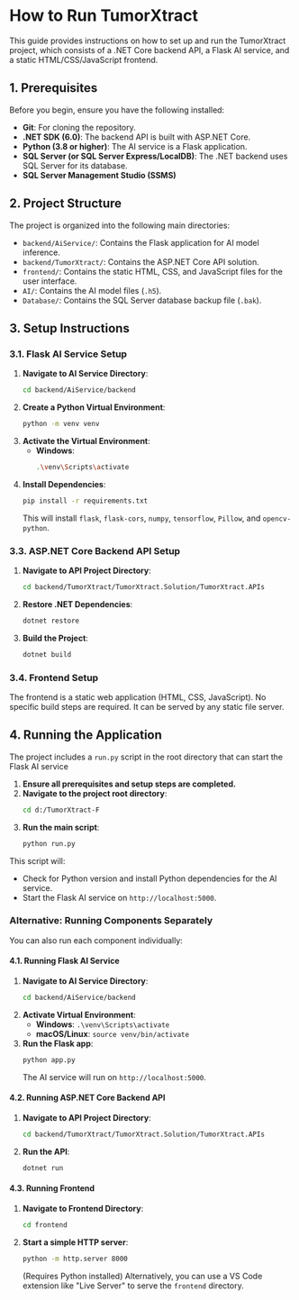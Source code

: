 # How to Run TumorXtract

This guide provides instructions on how to set up and run the TumorXtract project, which consists of a .NET Core backend API, a Flask AI service, and a static HTML/CSS/JavaScript frontend.

## 1. Prerequisites

Before you begin, ensure you have the following installed:

*   **Git**: For cloning the repository.
*   **.NET SDK (6.0)**: The backend API is built with ASP.NET Core.
*   **Python (3.8 or higher)**: The AI service is a Flask application. 
*   **SQL Server (or SQL Server Express/LocalDB)**: The .NET backend uses SQL Server for its database.
*   **SQL Server Management Studio (SSMS)**

## 2. Project Structure

The project is organized into the following main directories:

*   `backend/AiService/`: Contains the Flask application for AI model inference.
*   `backend/TumorXtract/`: Contains the ASP.NET Core API solution.
*   `frontend/`: Contains the static HTML, CSS, and JavaScript files for the user interface.
*   `AI/`: Contains the AI model files (`.h5`).
*   `Database/`: Contains the SQL Server database backup file (`.bak`).

## 3. Setup Instructions

### 3.1. Flask AI Service Setup

1.  **Navigate to AI Service Directory**:
    ```bash
    cd backend/AiService/backend
    ```
2.  **Create a Python Virtual Environment**:
    ```bash
    python -m venv venv
    ```
3.  **Activate the Virtual Environment**:
    *   **Windows**:
        ```bash
        .\venv\Scripts\activate
        ```
4.  **Install Dependencies**:
    ```bash
    pip install -r requirements.txt
    ```
    This will install `flask`, `flask-cors`, `numpy`, `tensorflow`, `Pillow`, and `opencv-python`.
### 3.3. ASP.NET Core Backend API Setup

1.  **Navigate to API Project Directory**:
    ```bash
    cd backend/TumorXtract/TumorXtract.Solution/TumorXtract.APIs
    ```
2.  **Restore .NET Dependencies**:
    ```bash
    dotnet restore
    ```
3.  **Build the Project**:
    ```bash
    dotnet build
    ```

### 3.4. Frontend Setup

The frontend is a static web application (HTML, CSS, JavaScript). No specific build steps are required. It can be served by any static file server.

## 4. Running the Application

The project includes a `run.py` script in the root directory that can start the Flask AI service 

1.  **Ensure all prerequisites and setup steps are completed.**
2.  **Navigate to the project root directory**:
    ```bash
    cd d:/TumorXtract-F
    ```
3.  **Run the main script**:
    ```bash
    python run.py
    ```

This script will:
*   Check for Python version and install Python dependencies for the AI service.
*   Start the Flask AI service on `http://localhost:5000`.
### Alternative: Running Components Separately

You can also run each component individually:

#### 4.1. Running Flask AI Service

1.  **Navigate to AI Service Directory**:
    ```bash
    cd backend/AiService/backend
    ```
2.  **Activate Virtual Environment**:
    *   **Windows**: `.\venv\Scripts\activate`
    *   **macOS/Linux**: `source venv/bin/activate`
3.  **Run the Flask app**:
    ```bash
    python app.py
    ```
    The AI service will run on `http://localhost:5000`.

#### 4.2. Running ASP.NET Core Backend API

1.  **Navigate to API Project Directory**:
    ```bash
    cd backend/TumorXtract/TumorXtract.Solution/TumorXtract.APIs
    ```
2.  **Run the API**:
    ```bash
    dotnet run
    ```

#### 4.3. Running Frontend

1.  **Navigate to Frontend Directory**:
    ```bash
    cd frontend
    ```
2.  **Start a simple HTTP server**:
    ```bash
    python -m http.server 8000
    ```
    (Requires Python installed)
    Alternatively, you can use a VS Code extension like "Live Server" to serve the `frontend` directory.
